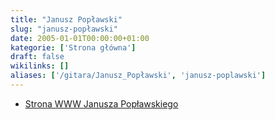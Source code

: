 ```yaml
---
title: "Janusz Popławski"
slug: "janusz-popławski"
date: 2005-01-01T00:00:00+01:00
kategorie: ['Strona główna']
draft: false
wikilinks: []
aliases: ['/gitara/Janusz_Popławski', 'janusz-poplawski']
---
```

  - [Strona WWW Janusza
    Popławskiego](http://www.poplawski.com.pl/index_poplawski.html)

